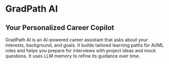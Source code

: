 # GradPath AI

## Your Personalized Career Copilot

GradPath AI is an AI-powered career assistant that asks about your interests, background, and goals. It builds tailored learning paths for AI/ML roles and helps you prepare for interviews with project ideas and mock questions. It uses LLM memory to refine its guidance over time.

